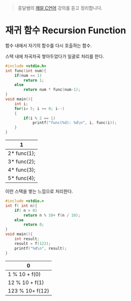 > 흥달쌤의 [깨알 C언어](https://www.youtube.com/playlist?list=PLdaE6YENrbZA8sXCvVBUWjFwFI2zb4tlK0) 강의를 듣고 정리합니다.

# 재귀 함수 Recursion Function

함수 내에서 자기의 함수를 다시 호출하는 함수.

스택 내에 차곡차곡 쌓아두었다가 일괄로 처리를 한다.

```c
#include <stdio.h>
int func(int num){
	if(num == 1)
		return 1;
	else
		return num * func(num-1);
}
void main(){
	int i;
	for(i= 5; i >= 0; i--)
	{
		if(i % 2 == 1)
			printf("func(%d): %d\n", i, func(i));
	}
}
```

| 1            |
| ------------ |
| 2\* func(1); |
| 3\* func(2); |
| 4\* func(3); |
| 5\* func(4); |

이런 스택을 쌓는 느낌으로 처리한다.

```c
#include <stdio.>
int f( int n){
	if( n > 0)
		return n % 10+ f(n / 10);
	else
		return 0;
}
void main(){
	int result;
	result = f(123);
	printf("%d\n", result);
}
```

| 0               |
| --------------- |
| 1 % 10 + f(0)   |
| 12 % 10 + f(1)  |
| 123 % 10+ f(12) |
